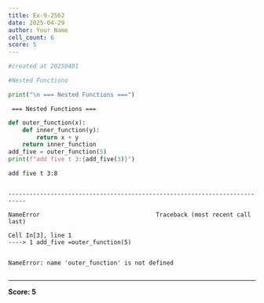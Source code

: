 ```yaml
---
title: Ex-9-2562
date: 2025-04-29
author: Your Name
cell_count: 6
score: 5
---
```


```python
#created at 20250401
```


```python
#Nested Functions
```


```python
print("\n === Nested Functions ===")
```

    
     === Nested Functions ===



```python
def outer_function(x):
    def inner_function(y):
        return x + y
    return inner_function
add_five = outer_function(5)
print(f"add five t 3:{add_five(3)}")
```

    add five t 3:8



```python

```


    ---------------------------------------------------------------------------

    NameError                                 Traceback (most recent call last)

    Cell In[3], line 1
    ----> 1 add_five =outer_function(5)


    NameError: name 'outer_function' is not defined



```python

```


---
**Score: 5**